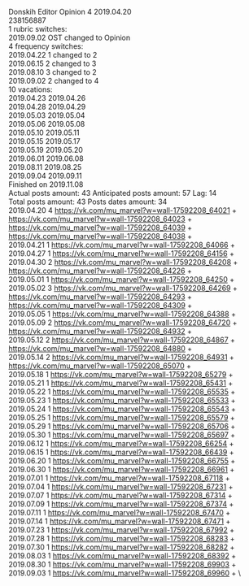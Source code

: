 Donskih	Editor Opinion 4 2019.04.20\
238156887\
1 rubric switches:\
2019.09.02 OST changed to Opinion \
4 frequency switches:\
2019.04.22 1 changed to 2 \
2019.06.15 2 changed to 3 \
2019.08.10 3 changed to 2 \
2019.09.02 2 changed to 4 \
10 vacations:\
2019.04.23 2019.04.26 \
2019.04.28 2019.04.29 \
2019.05.03 2019.05.04 \
2019.05.06 2019.05.08 \
2019.05.10 2019.05.11 \
2019.05.15 2019.05.17 \
2019.05.19 2019.05.20 \
2019.06.01 2019.06.08 \
2019.08.11 2019.08.25 \
2019.09.04 2019.09.11 \
Finished on 2019.11.08\
Actual posts amount: 43	Anticipated posts amount: 57	 Lag: 14
\
Total posts amount: 43	Posts dates amount: 34\
2019.04.20 4 https://vk.com/mu_marvel?w=wall-17592208_64021 + https://vk.com/mu_marvel?w=wall-17592208_64023 + https://vk.com/mu_marvel?w=wall-17592208_64039 + https://vk.com/mu_marvel?w=wall-17592208_64038 + \
2019.04.21 1 https://vk.com/mu_marvel?w=wall-17592208_64066 + \
2019.04.27 1 https://vk.com/mu_marvel?w=wall-17592208_64156 + \
2019.04.30 2 https://vk.com/mu_marvel?w=wall-17592208_64208 + https://vk.com/mu_marvel?w=wall-17592208_64226 + \
2019.05.01 1 https://vk.com/mu_marvel?w=wall-17592208_64250 + \
2019.05.02 3 https://vk.com/mu_marvel?w=wall-17592208_64269 + https://vk.com/mu_marvel?w=wall-17592208_64293 + https://vk.com/mu_marvel?w=wall-17592208_64309 + \
2019.05.05 1 https://vk.com/mu_marvel?w=wall-17592208_64388 + \
2019.05.09 2 https://vk.com/mu_marvel?w=wall-17592208_64720 + https://vk.com/mu_marvel?w=wall-17592208_64932 + \
2019.05.12 2 https://vk.com/mu_marvel?w=wall-17592208_64867 + https://vk.com/mu_marvel?w=wall-17592208_64880 + \
2019.05.14 2 https://vk.com/mu_marvel?w=wall-17592208_64931 + https://vk.com/mu_marvel?w=wall-17592208_65070 + \
2019.05.18 1 https://vk.com/mu_marvel?w=wall-17592208_65279 + \
2019.05.21 1 https://vk.com/mu_marvel?w=wall-17592208_65431 + \
2019.05.22 1 https://vk.com/mu_marvel?w=wall-17592208_65535 + \
2019.05.23 1 https://vk.com/mu_marvel?w=wall-17592208_65533 + \
2019.05.24 1 https://vk.com/mu_marvel?w=wall-17592208_65543 + \
2019.05.25 1 https://vk.com/mu_marvel?w=wall-17592208_65579 + \
2019.05.29 1 https://vk.com/mu_marvel?w=wall-17592208_65706 + \
2019.05.30 1 https://vk.com/mu_marvel?w=wall-17592208_65697 + \
2019.06.12 1 https://vk.com/mu_marvel?w=wall-17592208_66254 + \
2019.06.15 1 https://vk.com/mu_marvel?w=wall-17592208_66439 + \
2019.06.20 1 https://vk.com/mu_marvel?w=wall-17592208_66755 + \
2019.06.30 1 https://vk.com/mu_marvel?w=wall-17592208_66961 + \
2019.07.01 1 https://vk.com/mu_marvel?w=wall-17592208_67118 + \
2019.07.04 1 https://vk.com/mu_marvel?w=wall-17592208_67231 + \
2019.07.07 1 https://vk.com/mu_marvel?w=wall-17592208_67314 + \
2019.07.09 1 https://vk.com/mu_marvel?w=wall-17592208_67374 + \
2019.07.11 1 https://vk.com/mu_marvel?w=wall-17592208_67470 + \
2019.07.14 1 https://vk.com/mu_marvel?w=wall-17592208_67471 + \
2019.07.23 1 https://vk.com/mu_marvel?w=wall-17592208_67992 + \
2019.07.28 1 https://vk.com/mu_marvel?w=wall-17592208_68283 + \
2019.07.30 1 https://vk.com/mu_marvel?w=wall-17592208_68282 + \
2019.08.03 1 https://vk.com/mu_marvel?w=wall-17592208_68392 + \
2019.08.30 1 https://vk.com/mu_marvel?w=wall-17592208_69903 + \
2019.09.03 1 https://vk.com/mu_marvel?w=wall-17592208_69960 + \
